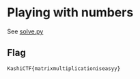 # Playing with numbers

See [solve.py](./solve.py)

## Flag

`KashiCTF{matrixmultiplicationiseasyy}`
